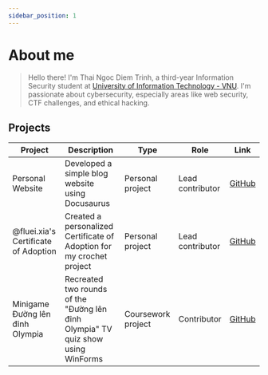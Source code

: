 ```yaml
---
sidebar_position: 1
---
```


# About me
> Hello there! I'm Thai Ngoc Diem Trinh, a third-year Information Security student at [University of Information Technology - VNU](https://www.uit.edu.vn/). I'm passionate about cybersecurity, especially areas like web security, CTF challenges, and ethical hacking.

## Projects
| Project | Description | Type | Role | Link |
|---------|-------------|------|------|------|
| Personal Website | Developed a simple blog website using Docusaurus | Personal project | Lead contributor | [GitHub](https://solivaquaant.github.io/my-small-blog/) |
| @fluei.xia's Certificate of Adoption | Created a personalized Certificate of Adoption for my crochet project | Personal project | Lead contributor | [GitHub](https://solivaquaant.github.io/fluei.xia-certificate/) |
| Minigame Đường lên đỉnh Olympia | Recreated two rounds of the "Đường lên đỉnh Olympia" TV quiz show using WinForms | Coursework project | Contributor | [GitHub](https://github.com/ShadowK2494/MinigameOlympia) |
